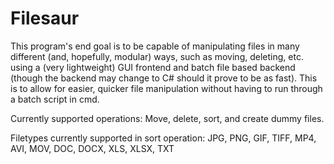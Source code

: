 # Filesaur
This program's end goal is to be capable of manipulating files in many different (and, hopefully, modular) ways, 
such as moving, deleting, etc. using a (very lightweight) GUI frontend and batch file based backend (though the backend may change to C#
should it prove to be as fast). This is to allow for easier, quicker file manipulation without having to run through a batch script in cmd.

Currently supported operations:
Move, delete, sort, and create dummy files.

Filetypes currently supported in sort operation:
JPG, PNG, GIF, TIFF, MP4, AVI, MOV, DOC, DOCX, XLS, XLSX, TXT

